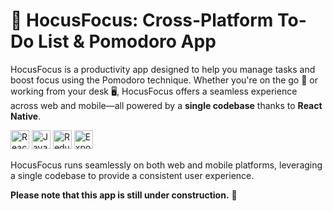 # 🎯 HocusFocus: Cross-Platform To-Do List & Pomodoro App

HocusFocus is a productivity app designed to help you manage tasks and boost focus using the Pomodoro technique. Whether you're on the go 📱 or working from your desk 🖥️, HocusFocus offers a seamless experience across web and mobile—all powered by a **single codebase** thanks to **React Native**.

<p>
  <img src="https://reactnative.dev/img/header_logo.svg" alt="React Native" width="30" height="30"/> 
  <img src="https://upload.wikimedia.org/wikipedia/commons/6/6a/JavaScript-logo.png" alt="JavaScript" width="30" height="30"/> 
  <img src="https://raw.githubusercontent.com/reduxjs/redux/master/logo/logo.png" alt="Redux" width="30" height="30"/> 
  <img src="https://cdn-images-1.medium.com/fit/c/54/54/1*X-fapKtVHxMoxieIA7aKCg.png" alt="Expo" width="30" height="30"/>
</p>

HocusFocus runs seamlessly on both web and mobile platforms, leveraging a single codebase to provide a consistent user experience.

**Please note that this app is still under construction.** 🚧
